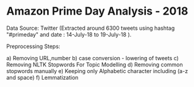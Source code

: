 # Amazon Prime Day Analysis - 2018

Data Source: Twitter (Extracted around 6300 tweets using hashtag "#primeday" and date : 14-July-18 to 19-July-18 ).

Preprocessing Steps:

a) Removing URL,number
b) case conversion - lowering of tweets
c) Removing NLTK Stopwords
For Topic Modelling
d) Removing common stopwords manually
e) Keeping only Alphabetic character including (a-z and space)
f) Lemmatization
